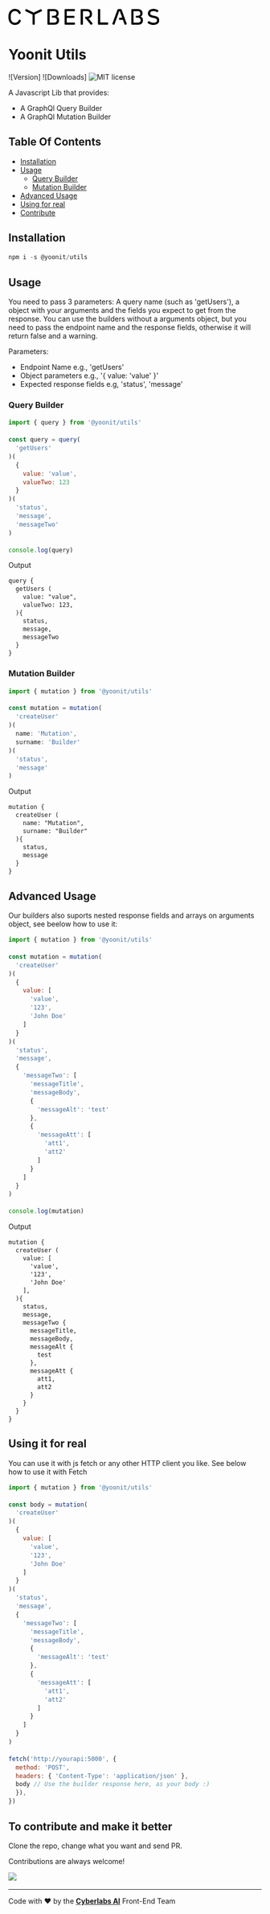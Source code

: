 [<img src="https://raw.githubusercontent.com/Yoonit-Labs/nativescript-yoonit-camera/development/logo_cyberlabs.png" width="300">](https://cyberlabs.ai/)

# Yoonit Utils

![Version]
![Downloads]
![MIT license](https://img.shields.io/npm/l/@yoonit/nativescript-camera?color=lightgrey&style=for-the-badge)

A Javascript Lib that provides:
- A GraphQl Query Builder
- A GraphQl Mutation Builder

## Table Of Contents

* [Installation](#installation)
* [Usage](#usage)
    * [Query Builder](#query-builder)
    * [Mutation Builder](#mutation-builder)
* [Advanced Usage](#advanced-usage)
* [Using for real](#using-it-for-real)
* [Contribute](#to-contribute-and-make-it-better)

## Installation

```javascript
npm i -s @yoonit/utils
```

## Usage
You need to pass 3 parameters: A query name (such as 'getUsers'), a object with your arguments and the fields you expect to get from the response.
You can use the builders without a arguments object, but you need to pass the endpoint name and the response fields, otherwise it will return false and a warning.

Parameters: 
- Endpoint Name e.g., 'getUsers'
- Object parameters e.g., '{ value: 'value' }'
- Expected response fields e.g, 'status', 'message'


### Query Builder

```javascript
import { query } from '@yoonit/utils'

const query = query(
  'getUsers'
)(
  {
    value: 'value',
    valueTwo: 123
  }
)(
  'status',
  'message',
  'messageTwo'
)

console.log(query)
```
Output
```
query {
  getUsers (
    value: "value",
    valueTwo: 123,
  ){
    status,
    message,
    messageTwo
  }
}
```

### Mutation Builder

```javascript
import { mutation } from '@yoonit/utils'

const mutation = mutation(
  'createUser'
)(
  name: 'Mutation',
  surname: 'Builder'
)(
  'status',
  'message'
)
```
Output
```
mutation {
  createUser (
    name: "Mutation",
    surname: "Builder"
  ){
    status,
    message
  }
}
```

## Advanced Usage

Our builders also suports nested response fields and arrays on arguments object, see beelow how to use it:

```javascript
import { mutation } from '@yoonit/utils'

const mutation = mutation(
  'createUser'
)(
  {
    value: [
      'value',
      '123',
      'John Doe'
    ]
  }
)(
  'status',
  'message',
  {
    'messageTwo': [
      'messageTitle',
      'messageBody',
      {
        'messageAlt': 'test'
      },
      {
        'messageAtt': [
          'att1',
          'att2'
        ]
      }
    ]
  }
)

console.log(mutation)
```

Output
```
mutation {
  createUser (
    value: [
      'value',
      '123',
      'John Doe'
    ],
  ){
    status,
    message,
    messageTwo {
      messageTitle,
      messageBody,
      messageAlt {
        test
      },
      messageAtt {
        att1,
        att2
      }
    }
  }
}
```

## Using it for real
You can use it with js fetch or any other HTTP client you like.
See below how to use it with Fetch

```javascript
import { mutation } from '@yoonit/utils'

const body = mutation(
  'createUser'
)(
  {
    value: [
      'value',
      '123',
      'John Doe'
    ]
  }
)(
  'status',
  'message',
  {
    'messageTwo': [
      'messageTitle',
      'messageBody',
      {
        'messageAlt': 'test'
      },
      {
        'messageAtt': [
          'att1',
          'att2'
        ]
      }
    ]
  }
)

fetch('http://yourapi:5000', {
  method: 'POST',
  headers: { 'Content-Type': 'application/json' },
  body // Use the builder response here, as your body :) 
  }),
})
```


## To contribute and make it better

Clone the repo, change what you want and send PR.

Contributions are always welcome!

[<img src="https://contrib.rocks/image?repo=Yoonit-Labs/graph-yoonit-ql"/>](https://github.com/Yoonit-Labs/graph-yoonit-ql/graphs/contributors)

---

Code with ❤ by the [**Cyberlabs AI**](https://cyberlabs.ai/) Front-End Team
